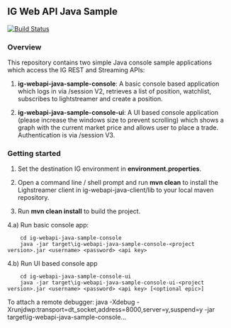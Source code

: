 ## IG Web API Java Sample
[![Build Status](https://travis-ci.org/IG-Group/ig-webapi-java-sample.svg?branch=master)](https://travis-ci.org/IG-Group/ig-webapi-java-sample)

### Overview
This repository contains two simple Java console sample applications which access the IG REST and Streaming APIs:

1) **ig-webapi-java-sample-console**: A basic console based application which logs in via /session V2, retrieves a list of position, watchlist, subscribes to lightstreamer and create a position.

2) **ig-webapi-java-sample-console-ui**: A UI based console application (please increase the windows size to prevent scrolling) which shows a graph with the current market price and allows user to place a trade. Authentication is via /session V3.

### Getting started
1) Set the destination IG environment in **environment.properties**.

2) Open a command line / shell prompt and run **mvn clean** to install the Lighstreamer client in ig-webapi-java-client/lib to your local maven repository.

3) Run **mvn clean install** to build the project.

4.a) Run basic console app:
```
    cd ig-webapi-java-sample-console
    java -jar target\ig-webapi-java-sample-console-<project version>.jar <username> <password> <api key>
```

4.b) Run UI based console app
```
    cd ig-webapi-java-sample-console-ui
    java -jar target\ig-webapi-java-sample-console-ui-<project version>.jar <username> <password> <api key> [<optional epic>]
```

To attach a remote debugger:
    java -Xdebug -Xrunjdwp:transport=dt_socket,address=8000,server=y,suspend=y -jar target\ig-webapi-java-sample-console...
